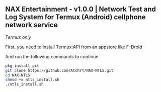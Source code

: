 ## NAX Entertainment - v1.0.0 | Network Test and Log System for Termux (Android) cellphone network service 

*Termux only*

First, you need to install Termux:API from an appstore like F-Droid

And run the following commands to continue

```bash
pkg install git
git clone https://github.com/AtchYT/NAX-NTLS.git
cd NAX-NTLS
chmod +x ntls_install.sh
./ntls_install.sh
